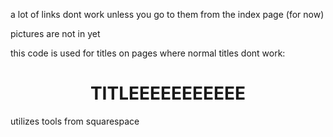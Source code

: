 a lot of links dont work unless you go to them from the index page (for now)

pictures are not in yet

this code is used for titles on pages where normal titles dont work:
<div class="sqsrte-scaled-text-container"><span class="sqsrte-scaled-text"></span></div><h1 style="text-align:center;white-space:pre-wrap;" class="">TITLEEEEEEEEEEE<span style="text-decoration:underline"></span></h1>

utilizes tools from squarespace